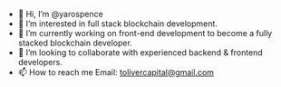 - 👋 Hi, I’m @yarospence
- 👀 I’m interested in full stack blockchain development.
- 🌱 I’m currently working on front-end development to become a fully stacked blockchain developer. 
- 💞️ I’m looking to collaborate with experienced backend & frontend developers. 
- 📫 How to reach me Email: tolivercapital@gmail.com

<!---
yarospence/yarospence is a ✨ special ✨ repository because its `README.md` (this file) appears on your GitHub profile.
You can click the Preview link to take a look at your changes.
--->
